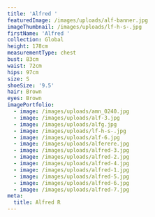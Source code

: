 ```yaml
---
title: 'Alfred '
featuredImage: /images/uploads/alf-banner.jpg
imageThumbnail: /images/uploads/lf-h-s-.jpg
firstName: 'Alfred '
collection: Global
height: 178cm
measurementType: chest
bust: 83cm
waist: 72cm
hips: 97cm
size: S
shoeSize: '9.5'
hair: Brown
eyes: Brown
imagePortfolio:
  - image: /images/uploads/amn_0240.jpg
  - image: /images/uploads/alf-3.jpg
  - image: /images/uploads/alfg.jpg
  - image: /images/uploads/lf-h-s-.jpg
  - image: /images/uploads/alf-6.jpg
  - image: /images/uploads/alferere.jpg
  - image: /images/uploads/alfred-3.jpg
  - image: /images/uploads/alfred-2.jpg
  - image: /images/uploads/alfred-4.jpg
  - image: /images/uploads/alfred-1.jpg
  - image: /images/uploads/alfred-5.jpg
  - image: /images/uploads/alfred-6.jpg
  - image: /images/uploads/alfred-7.jpg
meta:
  title: Alfred R
---
```


